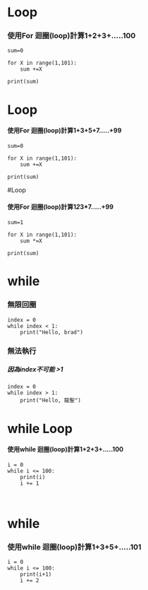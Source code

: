 # Loop
### 使用For 迴圈(loop)計算1+2+3+.....100
```
sum=0

for X in range(1,101):
    sum +=X
    
print(sum)
```
# Loop 
#### 使用For 迴圈(loop)計算1+3+5+7.....+99
```
sum=0

for X in range(1,101):
    sum +=X
    
print(sum)
```

#Loop
#### 使用For 迴圈(loop)計算1*2*3*7.....+99
```
sum=1

for X in range(1,101):
    sum *=X
    
print(sum)
```

# while
### 無限回圈
```
index = 0
while index < 1:
	print("Hello, brad")
```

### 無法執行
##### 因為index不可能 >1
```
index = 0 
while index > 1:
	print("Hello, 龍聖")
```

# while Loop 
#### 使用while 迴圈(loop)計算1+2+3+.....100
```
i = 0
while i <= 100:
    print(i)
    i += 1
 
    
```

# while 
### 使用while 迴圈(loop)計算1+3+5+.....101
```
i = 0
while i <= 100:
    print(i+1)
    i += 2


```
